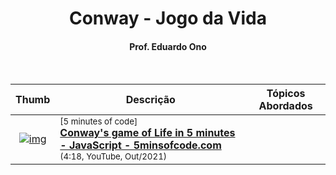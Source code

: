 <h1 align="center">Conway - Jogo da Vida</h1>

<h4 align="center">Prof. Eduardo Ono</h4>

&nbsp;

| Thumb | Descrição | Tópicos Abordados |
| :-: | --- | --- |
| [![img](https://img.youtube.com/vi/PMnq5s944c4/default.jpg)](https://www.youtube.com/watch?v=PMnq5s944c4) | <sup>[5 minutes of code]</sup><br>[__Conway's game of Life in 5 minutes - JavaScript - 5minsofcode.com__](https://www.youtube.com/watch?v=PMnq5s944c4)<br><sub>(4:18, YouTube, Out/2021)</sub> | 

&nbsp;
